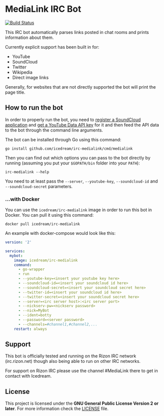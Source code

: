 # MediaLink IRC Bot

[![Build Status](https://travis-ci.org/icedream/irc-medialink.svg?branch=master)](https://travis-ci.org/icedream/irc-medialink)

This IRC bot automatically parses links posted in chat rooms and prints information about them.

Currently explicit support has been built in for:

- YouTube
- SoundCloud
- Twitter
- Wikipedia
- Direct image links

Generally, for websites that are not directly supported the bot will print the page title.

## How to run the bot

In order to properly run the bot, you need to [register a SoundCloud application](http://soundcloud.com/you/apps/new) and [get a YouTube Data API key](https://console.developers.google.com/apis/api/youtube/overview) for it and then feed the API data to the bot through the command line arguments.

The bot can be installed through Go using this command:

	go install github.com/icedream/irc-medialink/cmd/medialink

Then you can find out which options you can pass to the bot directly by running (assuming you put your `$GOPATH/bin` folder into your `PATH`):

	irc-medialink --help

You need to at least pass the `--server`, `--youtube-key`, `--soundcloud-id` and `--soundcloud-secret` parameters.

### ...with Docker

You can use the `icedream/irc-medialink` image in order to run this bot in Docker. You can pull it using this command:

	docker pull icedream/irc-medialink

An example with docker-compose would look like this:

```yaml
version: '2'

services:
  mybot:
    image: icedream/irc-medialink
    command:
      - go-wrapper
      - run
      - --youtube-key=<insert your youtube key here>
      - --soundcloud-id=<insert your soundcloud id here>
      - --soundcloud-secret=<insert your soundcloud secret here>
      - --twitter-id=<insert your soundcloud id here>
      - --twitter-secret=<insert your soundcloud secret here>
      - --server=<irc server host>:<irc server port>
      - --nickserv-pw=<nickserv password>
      - --nick=MyBot
      - --ident=botty
      - --password=<server password>
      - --channels=#channel1,#channel2,...
    restart: always
```

## Support

This bot is officially tested and running on the Rizon IRC network (irc.rizon.net) though also being able to run on other IRC networks.

For support on Rizon IRC please use the channel #MediaLink there to get in contact with Icedream.

## License

This project is licensed under the **GNU General Public License Version 2 or later**. For more information check the [LICENSE](LICENSE) file.
